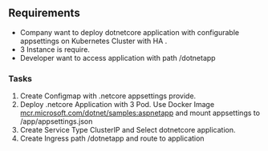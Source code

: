 ## Requirements

- Company want to deploy dotnetcore application with configurable appsettings on Kubernetes Cluster with HA .
- 3 Instance is require.
- Developer want to access application with path /dotnetapp

### Tasks

1. Create Configmap with .netcore appsettings provide.
2. Deploy .netcore Application with 3 Pod. Use Docker Image [mcr.microsoft.com/dotnet/samples:aspnetapp](http://mcr.microsoft.com/dotnet/samples:aspnetapp)
   and mount appsettings to /app/appsettings.json
3. Create Service Type ClusterIP and Select dotnetcore application.
4. Create Ingress path /dotnetapp and route to application
